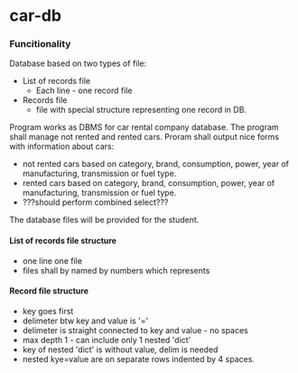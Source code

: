 # car-db

### Funcitionality
Database based on two types of file:
- List of records file
    - Each line - one record file
- Records file
    - file with special structure representing one record in DB.

Program works as DBMS for car rental company database. The program shall manage not rented and rented cars. 
Proram shall output nice forms with information about cars:
- not rented cars based on category, brand, consumption, power, year of manufacturing, transmission or fuel type.
- rented cars based on category, brand, consumption, power, year of manufacturing, transmission or fuel type.
- ???should perform combined select???

The database files will be provided for the student.  

#### List of records file structure
- one line one file
- files shall by named by numbers which represents 

#### Record file structure
 - key goes first
 - delimeter btw key and value is '='
 - delimeter is straight connected to key and value - no spaces
 - max depth 1 - can include only 1 nested 'dict'
 - key of nested 'dict' is without value, delim is needed
 - nested kye=value are on separate rows indented by 4 spaces.
 
  
